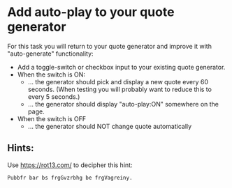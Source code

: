 # Add auto-play to your quote generator

For this task you will return to your quote generator and improve it with "auto-generate" functionality:

- Add a toggle-switch or checkbox input to your existing quote generator.
- When the switch is ON:
  - ... the generator should pick and display a new quote every 60 seconds. (When testing you will probably want to reduce this to every 5 seconds.)
  - ... the generator should display "auto-play:ON" somewhere on the page.
- When the switch is OFF
  - ... the generator should NOT change quote automatically

## Hints:

Use https://rot13.com/ to decipher this hint:

`Pubbfr bar bs frgGvzrbhg be frgVagreiny.`
